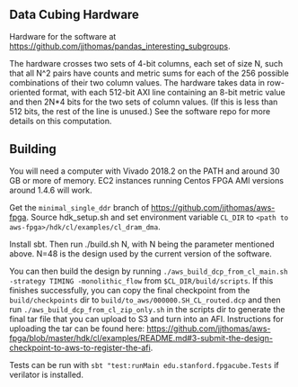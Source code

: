 ## Data Cubing Hardware

Hardware for the software at https://github.com/jjthomas/pandas_interesting_subgroups.

The hardware crosses two sets of 4-bit columns, each set of size N, such that all
N^2 pairs have counts and metric sums for each of the 256 possible combinations
of their two column values. The hardware takes data in row-oriented format,
with each 512-bit AXI line containing an 8-bit metric value and then
2N\*4 bits for the two sets of column values. (If this is less than 512 bits,
the rest of the line is unused.) See the software repo for more details
on this computation.

## Building

You will need a computer with Vivado 2018.2 on the PATH and around
30 GB or more of memory. EC2 instances running Centos FPGA AMI
versions around 1.4.6 will work.

Get the `minimal_single_ddr` branch of https://github.com/jjthomas/aws-fpga.
Source hdk_setup.sh and set environment variable `CL_DIR` to `<path to aws-fpga>/hdk/cl/examples/cl_dram_dma`.

Install sbt. Then run ./build.sh N, with N being the parameter mentioned above.
N=48 is the design used by the current version of the software.

You can then build the design by running
`./aws_build_dcp_from_cl_main.sh -strategy TIMING -monolithic_flow` from
`$CL_DIR/build/scripts`.
If this finishes successfully, you can copy the final
checkpoint from the `build/checkpoints` dir to `build/to_aws/000000.SH_CL_routed.dcp`
and then run `./aws_build_dcp_from_cl_zip_only.sh` in the scripts
dir to generate the final tar file that you can upload to S3 and turn
into an AFI. Instructions for uploading the tar can be found here: https://github.com/jjthomas/aws-fpga/blob/master/hdk/cl/examples/README.md#3-submit-the-design-checkpoint-to-aws-to-register-the-afi.

Tests can be run with `sbt "test:runMain edu.stanford.fpgacube.Tests`
if verilator is installed.

